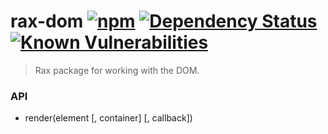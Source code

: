 # rax-dom [![npm](https://img.shields.io/npm/v/rax-dom.svg)](https://www.npmjs.com/package/rax-dom) [![Dependency Status](https://david-dm.org/alibaba/rax-dom.svg?path=packages/rax-dom)](https://david-dm.org/alibaba/rax-dom.svg?path=packages/rax-dom) [![Known Vulnerabilities](https://snyk.io/test/npm/rax-dom/badge.svg)](https://snyk.io/test/npm/rax-dom)

> Rax package for working with the DOM.

### API

* render(element [, container] [, callback])